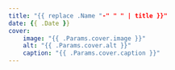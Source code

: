 ```yaml
---
title: "{{ replace .Name "-" " " | title }}"
date: {{ .Date }}
cover:
    image: "{{ .Params.cover.image }}"
    alt: "{{ .Params.cover.alt }}"
    caption: "{{ .Params.cover.caption }}"
---
```


